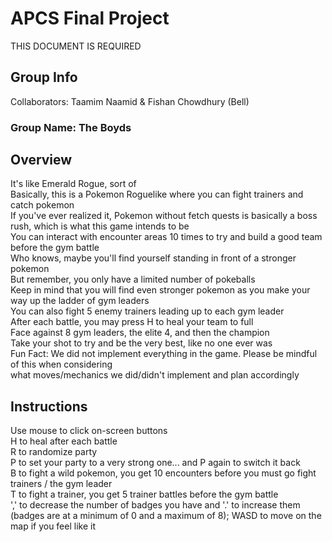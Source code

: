 # APCS Final Project
THIS DOCUMENT IS REQUIRED
## Group Info
Collaborators: Taamim Naamid & Fishan Chowdhury (Bell)
### Group Name: The Boyds
## Overview
It's like Emerald Rogue, sort of\
Basically, this is a Pokemon Roguelike where you can fight trainers and catch pokemon\
If you've ever realized it, Pokemon without fetch quests is basically a boss rush, which is what this game intends to be\
You can interact with encounter areas 10 times to try and build a good team before the gym battle\
Who knows, maybe you'll find yourself standing in front of a stronger pokemon\
But remember, you only have a limited number of pokeballs\
Keep in mind that you will find even stronger pokemon as you make your way up the ladder of gym leaders\
You can also fight 5 enemy trainers leading up to each gym leader\
After each battle, you may press H to heal your team to full\
Face against 8 gym leaders, the elite 4, and then the champion\
Take your shot to try and be the very best, like no one ever was\
Fun Fact: We did not implement everything in the game. Please be mindful of this when considering\
what moves/mechanics we did/didn't implement and plan accordingly

## Instructions
Use mouse to click on-screen buttons\
H to heal after each battle\
R to randomize party\
P to set your party to a very strong one... and P again to switch it back\
B to fight a wild pokemon, you get 10 encounters before you must go fight trainers / the gym leader\
T to fight a trainer, you get 5 trainer battles before the gym battle\
',' to decrease the number of badges you have and '.' to increase them\
(badges are at a minimum of 0 and a maximum of 8);
WASD to move on the map if you feel like it
